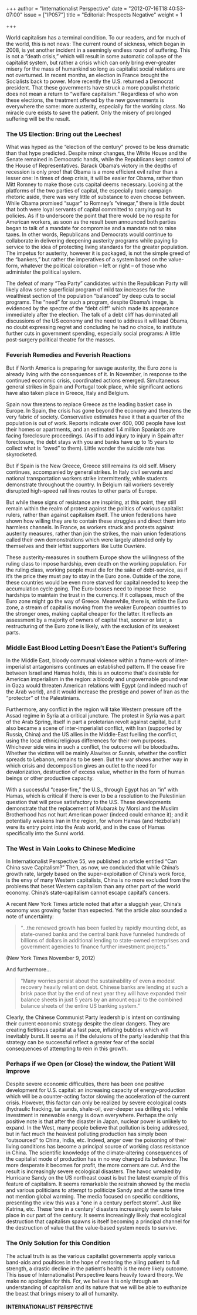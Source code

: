 +++
author = "Internationalist Perspective"
date = "2012-07-16T18:40:53-07:00"
issue = ["IP057"]
title = "Editorial: Prospects Negative"
weight = 1

+++

World capitalism has a terminal condition. To our readers, and for much of the world, this is not news: The current round of sickness, which began in 2008, is yet another incident in a seemingly endless round of suffering. This is not a “death crisis,” which will result in some automatic collapse of the capitalist system, but rather a crisis which can only bring ever-greater misery for the mass of humankind so long as capitalist social relations are not overturned. In recent months, an election in France brought the Socialists back to power. More recently the U.S. returned a Democrat president. That these governments have struck a more populist rhetoric does not mean a return to “welfare capitalism.” Regardless of who won these elections, the treatment offered by the new governments is everywhere the same: more austerity, especially for the working class. No miracle cure exists to save the patient. Only the misery of prolonged suffering will be the result.

### The US Election: Bring out the Leeches!

What was hyped as the “election of the century” proved to be less dramatic than that hype predicted. Despite minor changes, the White House and the Senate remained in Democratic hands, while the Republicans kept control of the House of Representatives. Barack Obama’s victory in the depths of recession is only proof that Obama is a more efficient evil rather than a lesser one: In times of deep crisis, it will be easier for Obama, rather than Mitt Romney to make those cuts capital deems necessary. Looking at the platforms of the two parties of capital, the especially toxic campaign rhetoric aside, there was very little of substance to even choose between. While Obama promised “sugar” to Romney’s “vinegar,” there is little doubt that both were loyal servants of capital committed to carrying out its policies. As if to underscore the point that there would be no respite for American workers, as soon as the result been announced both parties began to talk of a mandate for compromise and a mandate not to raise taxes. In other words, Republicans and Democrats would continue to collaborate in delivering deepening austerity programs while paying lip service to the idea of protecting living standards for the greater population. The impetus for austerity, however it is packaged, is not the simple greed of the “bankers,” but rather the imperatives of a system based on the value-form, whatever the political coloration – left or right – of those who administer the political system.

The defeat of many “Tea Party” candidates within the Republican Party will likely allow some superficial program of mild tax increases for the wealthiest section of the population “balanced” by deep cuts to social programs. The “need” for such a program, despite Obama’s image, is evidenced by the spectre of the “debt cliff” which made its appearance immediately after the election. The talk of a debt cliff has dominated all discussions of the US economy and the need to address it will lead Obama, no doubt expressing regret and concluding he had no choice, to institute further cuts in government spending, especially social programs: A little post-surgery political theatre for the masses.

### Feverish Remedies and Feverish Reactions

But if North America is preparing for savage austerity, the Euro zone is already living with the consequences of it. In November, in response to the continued economic crisis, coordinated actions emerged. Simultaneous general strikes in Spain and Portugal took place, while significant actions have also taken place in Greece, Italy and Belgium.

Spain now threatens to replace Greece as the leading basket case in Europe. In Spain, the crisis has gone beyond the economy and threatens the very fabric of society. Conservative estimates have it that a quarter of the population is out of work. Reports indicate over 400, 000 people have lost their homes or apartments, and an estimated 1.4 million Spaniards are facing foreclosure proceedings. (As if to add injury to injury in Spain after foreclosure, the debt stays with you and banks have up to 15 years to collect what is “owed” to them). Little wonder the suicide rate has skyrocketed.

But if Spain is the New Greece, Greece still remains its old self. Misery continues, accompanied by general strikes. In Italy civil servants and national transportation workers strike intermittently, while students demonstrate throughout the country. In Belgium rail workers severely disrupted high-speed rail lines routes to other parts of Europe.

But while these signs of resistance are inspiring, at this point, they still remain within the realm of protest against the politics of various capitalist rulers, rather than against capitalism itself. The union federations have shown how willing they are to contain these struggles and direct them into harmless channels. In France, as workers struck and protests against austerity measures, rather than join the strikes, the main union federations called their own demonstrations which were largely attended only by themselves and their leftist supporters like Lutte Ouvrière.

These austerity-measures in southern Europe show the willingness of the ruling class to impose hardship, even death on the working population. For the ruling class, working people must die for the sake of debt-service, as if it’s the price they must pay to stay in the Euro zone. Outside of the zone, these countries would be even more starved for capital needed to keep the accumulation cycle going. The Euro-bosses need to impose these hardships to maintain the trust in the currency. If it collapses, much of the Euro zone might go the way of Greece. Meanwhile, there is, within the Euro zone, a stream of capital is moving from the weaker European countries to the stronger ones, making capital cheaper for the latter. It reflects an assessment by a majority of owners of capital that, sooner or later, a restructuring of the Euro zone is likely, with the exclusion of its weakest parts.

### Middle East Blood Letting Doesn’t Ease the Patient’s Suffering

In the Middle East, bloody communal violence within a frame-work of inter-imperialist antagonisms continues an established pattern. If the cease fire between Israel and Hamas holds, this is an outcome that's desirable for American imperialism in the region: a bloody and ungovernable ground war in Gaza would threaten American relations with Egypt (and indeed much of the Arab world), and it would increase the prestige and power of Iran as the “protector” of the Palestinians.

Furthermore, any conflict in the region will take Western pressure off the Assad regime in Syria at a critical juncture. The protest in Syria was a part of the Arab Spring, itself in part a proletarian revolt against capital, but it also became a scene of inter-imperialist conflict, with Iran (supported by Russia, China) and the US allies in the Middle-East fuelling the conflict, using the local ethnic/religious differences for their own purposes. Whichever side wins in such a conflict, the outcome will be bloodbaths. Whether the victims will be mainly Alawites or Sunnis, whether the conflict spreads to Lebanon, remains to be seen. But the war shows another way in which crisis and decomposition gives an outlet to the need for devalorization, destruction of excess value, whether in the form of human beings or other productive capacity.

With a successful “cease-fire,” the U.S., through Egypt has an “in” with Hamas, which is critical if there is ever to be a resolution to the Palestinian question that will prove satisfactory to the U.S. These developments demonstrate that the replacement of Mubarak by Morsi and the Muslim Brotherhood has not hurt American power (indeed could enhance it); and it potentially weakens Iran in the region, for whom Hamas (and Hezbollah) were its entry point into the Arab world, and in the case of Hamas specifically into the Sunni world.

### The West in Vain Looks to Chinese Medicine

In Internationalist Perspective 55, we published an article entitled “Can China save Capitalism?” Then, as now, we concluded that while China’s growth rate, largely based on the super-exploitation of China’s work force, is the envy of many Western capitalists, China is no more excluded from the problems that beset Western capitalism than any other part of the world economy. China’s state-capitalism cannot escape capital’s cancers.

A recent New York Times article noted that after a sluggish year, China’s economy was growing faster than expected. Yet the article also sounded a note of uncertainty:

> “…the renewed growth has been fueled by rapidly mounting debt, as state-owned banks and the central bank have funneled hundreds of billions of dollars in additional lending to state-owned enterprises and government agencies to finance further investment projects.”

(New York Times November 9, 2012)

And furthermore…

> “Many worries persist about the sustainability of even a modest recovery heavily reliant on debt. Chinese banks are lending at such a brisk pace that by the end of next year they will have expanded their balance sheets in just 5 years by an amount equal to the combined balance sheets of the entire US banking system.”

Clearly, the Chinese Communist Party leadership is intent on continuing their current economic strategy despite the clear dangers. They are creating fictitious capital at a fast pace, inflating bubbles which will inevitably burst. It seems as if the delusions of the party leadership that this strategy can be successful reflect a greater fear of the social consequences of attempting to rein in this growth.

### Perhaps if we Open (or Close) the window, the Patient Will Improve

Despite severe economic difficulties, there has been one positive development for U.S. capital: an increasing capacity of energy-production which will be a counter-acting factor slowing the acceleration of the current crisis. However, this factor can only be realized by severe ecological costs (hydraulic fracking, tar sands, shale-oil, ever-deeper sea drilling etc.) while investment in renewable energy is down everywhere. Perhaps the only positive note is that after the disaster in Japan, nuclear power is unlikely to expand. In the West, many people believe that pollution is being addressed, but in fact much the heaviest polluting production has simply been “outsourced” to China, India, etc. Indeed, anger over the poisoning of their living conditions has become a principal source of working class resistance in China. The scientific knowledge of the climate-altering consequences of the capitalist mode of production has in no way changed its behaviour. The more desperate it becomes for profit, the more corners are cut. And the result is increasingly severe ecological disasters. The havoc wreaked by Hurricane Sandy on the US northeast coast is but the latest example of this feature of capitalism. It seems remarkable the restrain showed by the media and various politicians to attempt to politicize Sandy and at the same time not mention global warming. The media focused on specific conditions, presenting the view this was a “one in a century perfect storm”. Just like Katrina, etc. These ‘one in a century’ disasters increasingly seem to take place in our part of the century. It seems increasingly likely that ecological destruction that capitalism spawns is itself becoming a principal channel for the destruction of value that the value-based system needs to survive.

### The Only Solution for this Condition

The actual truth is as the various capitalist governments apply various band-aids and poultices in the hope of restoring the ailing patient to full strength, a drastic decline in the patient’s health is the more likely outcome. This issue of Internationalist Perspective leans heavily toward theory. We make no apologies for this. For, we believe it is only through an understanding of capitalism and its nature that we will be able to euthanize the beast that brings misery to all of humanity.

#### INTERNATIONALIST PERSPECTIVE